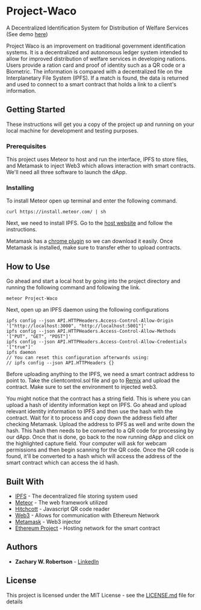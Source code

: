# Project-Waco

A Decentralized Identification System for Distribution of Welfare Services (See demo [here](https://www.youtube.com/watch?v=tp9SP4xqD-c))

Project Waco is an improvement on traditional government identification systems. It is a decentralized and autonomous ledger system intended to allow for improved distribution of welfare services in developing nations. Users provide a ration card and proof of identity such as a QR code or a Biometric. The information is compared with a decentralized file on the Interplanetary File System (IPFS). If a match is found, the data is returned and used to connect to a smart contract that holds a link to a client's information. 

## Getting Started

These instructions will get you a copy of the project up and running on your local machine for development and testing purposes. 

### Prerequisites

This project uses Meteor to host and run the interface, IPFS to store files, and Metamask to inject Web3 which allows interaction with smart contracts. We'll need all three software to launch the dApp.

### Installing

To install Meteor open up terminal and enter the following command.

```
curl https://install.meteor.com/ | sh
```

Next, we need to install IPFS. Go to the [host website](https://ipfs.io/docs/install/) and follow the instructions. 

Metamask has a [chrome plugin](https://chrome.google.com/webstore/detail/metamask/nkbihfbeogaeaoehlefnkodbefgpgknn?hl=en) so we can download it easily. Once Metamask is installed, make sure to transfer ether to upload contracts. 

## How to Use

Go ahead and start a local host by going into the project directory and running the following command and following the link.

```
meteor Project-Waco
```
Next, open up an IPFS daemon using the following configurations

```
ipfs config --json API.HTTPHeaders.Access-Control-Allow-Origin '["http://localhost:3000", "http://localhost:5001"]'
ipfs config --json API.HTTPHeaders.Access-Control-Allow-Methods '["PUT", "GET", "POST"]'
ipfs config --json API.HTTPHeaders.Access-Control-Allow-Credentials '["true"]'
ipfs daemon
// You can reset this configuration afterwards using:
// ipfs config --json API.HTTPHeaders {}
```
Before uploading anything to the IPFS, we need a smart contract address to point to. Take the clientcontrol.sol file and go to [Remix](https://remix.ethereum.org) and upload the contract. Make sure to set the environment to injected web3.

You might notice that the contract has a string field. This is where you can upload a hash of identity information kept on IPFS. Go ahead and upload relevant identity information to IPFS and then use the hash with the contract. Wait for it to process and copy down the address field after checking Metamask. Upload the address to IPFS as well and write down the hash. This hash then needs to be converted to a QR code for processing by our dApp. Once that is done, go back to the now running dApp and click on the highlighted capture field. Your computer will ask for webcam permissions and then begin scanning for the QR code. Once the QR code is found, it'll be converted to a hash which will access the address of the smart contract which can access the id hash. 

## Built With

* [IPFS](https://ipfs.io/) - The decentralized file storing system used
* [Meteor](https://www.meteor.com/) - The web framework utilized
* [Hitchcott](https://github.com/hitchcott/meteor-qr-code-scanner) - Javascript QR code reader
* [Web3](http://web3js.readthedocs.io/en/1.0/web3-eth.html) - Allows for communication with Ethereum Network
* [Metamask](https://metamask.io/) - Web3 injector
* [Ethereum Project](https://www.ethereum.org/) - Hosting network for the smart contract

## Authors

* **Zachary W. Robertson** - [LinkedIn](https://www.linkedin.com/in/zachary-robertson-1286ba120/)

## License

This project is licensed under the MIT License - see the [LICENSE.md](LICENSE.md) file for details
